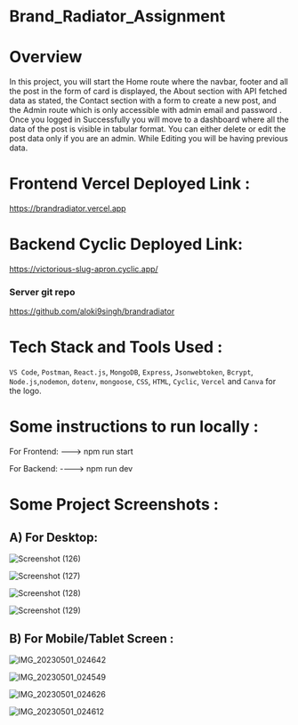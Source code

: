 # Brand_Radiator_Assignment

# Overview
In this project, you will start the Home route where the navbar, footer and all the post in the form of card is displayed,  the About section with API fetched data as stated, the Contact section with a form to create a new post, and the Admin route which is only accessible with admin email  and password . Once you logged in Successfully you will move to a dashboard where all the data of the post is visible in tabular format. You can either delete or edit the post data only if you are an admin. While Editing you will be having previous data.

# Frontend Vercel Deployed Link :
https://brandradiator.vercel.app

# Backend Cyclic Deployed Link: 
https://victorious-slug-apron.cyclic.app/

###  Server git repo
https://github.com/aloki9singh/brandradiator

# Tech Stack and Tools Used :

`VS Code`, `Postman`, `React.js`, `MongoDB`, `Express`, `Jsonwebtoken`, `Bcrypt`, `Node.js`,`nodemon`, `dotenv`, `mongoose`, `CSS`, `HTML`, `Cyclic`, `Vercel` and `Canva` for the logo.

# Some instructions to run locally :


For Frontend: ---> npm run start

For Backend: ----> npm run dev




# Some Project Screenshots :
## A) For Desktop:

![Screenshot (126)](https://user-images.githubusercontent.com/107742899/235376462-d928c3ba-4ed9-43e7-a358-f40eaba522ba.png)

![Screenshot (127)](https://user-images.githubusercontent.com/107742899/235376467-b4cf353e-2631-4ccb-b770-175fafccf1a3.png)

![Screenshot (128)](https://user-images.githubusercontent.com/107742899/235376474-db48c382-ab44-44ba-8d6c-b13d1d34ce11.png)

![Screenshot (129)](https://user-images.githubusercontent.com/107742899/235376480-2e18fd88-1744-4d4c-a9b5-ce1240b8d904.png)


## B) For Mobile/Tablet Screen :

![IMG_20230501_024642](https://user-images.githubusercontent.com/107742899/235376696-2c89b4d9-daaa-4983-b7a0-0a5adfc2b2f9.jpg)

![IMG_20230501_024549](https://user-images.githubusercontent.com/107742899/235376702-5f5ded27-2a03-4467-8bed-715285d0aca8.jpg)

![IMG_20230501_024626](https://user-images.githubusercontent.com/107742899/235376721-009ca9c4-ae21-4d8c-85c4-e60a60b9b410.jpg)

![IMG_20230501_024612](https://user-images.githubusercontent.com/107742899/235376724-001d6c29-7ebd-4cd3-9f93-53dc4678e174.jpg)
